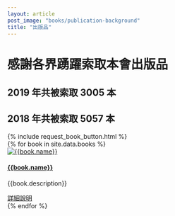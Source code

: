 ```yaml
---
layout: article
post_image: "books/publication-background"
title: "出版品"
---
```


# 感謝各界踴躍索取本會出版品
## 2019 年共被索取 3005 本
## 2018 年共被索取 5057 本


<section class="case-study-area pb-130 case-page-1">
    <div class="container">
        <div class="row">
            <div class=" col-md-1 col-xs-1">
                {% include request_book_button.html %}
            </div>
        </div>
        <div class="row justify-content-center">
        {% for book in site.data.books %}
            <div class="col-lg-4 col-md-7 col-sm-9">
                <div class="case-item mt-30">
                    <div class="case-thumb">
                        <a href="{{site.baseurl}}/pages/{{book.name}}"><img src="{{site.image_base}}books/{{book.name}}-s.jpg" alt="{{book.name}}">
                        </a>
                    </div>
                    <div class="case-content white-bg">
                        <a href="{{site.baseurl}}/pages/{{book.name}}"><h4 class="title">{{book.name}}</h4></a>
                        <p>{{book.description}}</p>
                        <a href="{{site.baseurl}}/pages/{{book.name}}">詳細說明 <i class="far fa-long-arrow-right"></i></a>
                    </div>
                </div>
            </div>
        {% endfor %}
        </div>
    </div>
</section> 
